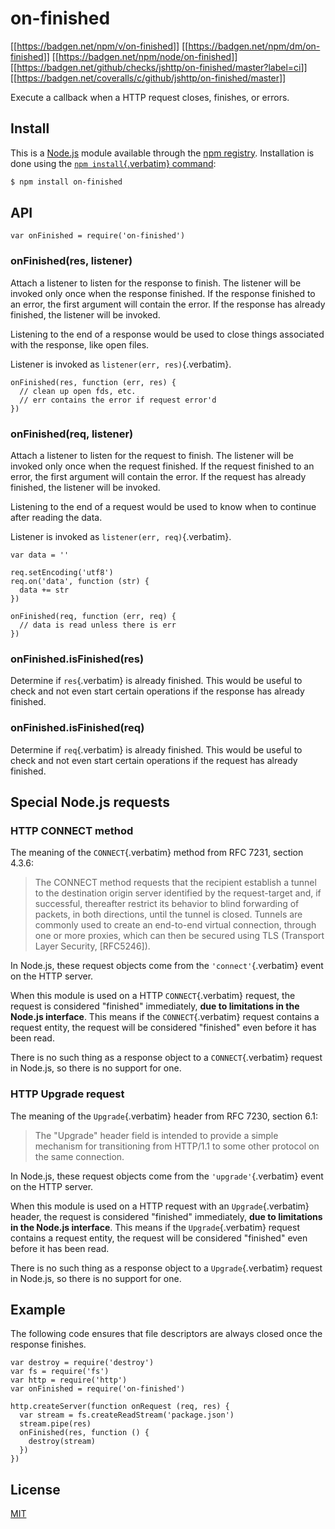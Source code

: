 # on-finished

[\[\[<https://badgen.net/npm/v/on-finished>](https://npmjs.org/package/on-finished)\]\]
[\[\[<https://badgen.net/npm/dm/on-finished>](https://npmjs.org/package/on-finished)\]\]
[\[\[<https://badgen.net/npm/node/on-finished>](https://nodejs.org/en/download)\]\]
[\[\[<https://badgen.net/github/checks/jshttp/on-finished/master?label=ci>](https://github.com/jshttp/on-finished/actions/workflows/ci.yml)\]\]
[\[\[<https://badgen.net/coveralls/c/github/jshttp/on-finished/master>](https://coveralls.io/r/jshttp/on-finished?branch=master)\]\]

Execute a callback when a HTTP request closes, finishes, or errors.

## Install

This is a [Node.js](https://nodejs.org/en/) module available through the
[npm registry](https://www.npmjs.com/). Installation is done using the
[`npm install`{.verbatim}
command](https://docs.npmjs.com/getting-started/installing-npm-packages-locally):

``` {.bash org-language="sh"}
$ npm install on-finished
```

## API

``` {.javascript org-language="js"}
var onFinished = require('on-finished')
```

### onFinished(res, listener)

Attach a listener to listen for the response to finish. The listener
will be invoked only once when the response finished. If the response
finished to an error, the first argument will contain the error. If the
response has already finished, the listener will be invoked.

Listening to the end of a response would be used to close things
associated with the response, like open files.

Listener is invoked as `listener(err, res)`{.verbatim}.

<!-- eslint-disable handle-callback-err -->

``` {.javascript org-language="js"}
onFinished(res, function (err, res) {
  // clean up open fds, etc.
  // err contains the error if request error'd
})
```

### onFinished(req, listener)

Attach a listener to listen for the request to finish. The listener will
be invoked only once when the request finished. If the request finished
to an error, the first argument will contain the error. If the request
has already finished, the listener will be invoked.

Listening to the end of a request would be used to know when to continue
after reading the data.

Listener is invoked as `listener(err, req)`{.verbatim}.

<!-- eslint-disable handle-callback-err -->

``` {.javascript org-language="js"}
var data = ''

req.setEncoding('utf8')
req.on('data', function (str) {
  data += str
})

onFinished(req, function (err, req) {
  // data is read unless there is err
})
```

### onFinished.isFinished(res)

Determine if `res`{.verbatim} is already finished. This would be useful
to check and not even start certain operations if the response has
already finished.

### onFinished.isFinished(req)

Determine if `req`{.verbatim} is already finished. This would be useful
to check and not even start certain operations if the request has
already finished.

## Special Node.js requests

### HTTP CONNECT method

The meaning of the `CONNECT`{.verbatim} method from RFC 7231, section
4.3.6:

> The CONNECT method requests that the recipient establish a tunnel to
> the destination origin server identified by the request-target and, if
> successful, thereafter restrict its behavior to blind forwarding of
> packets, in both directions, until the tunnel is closed. Tunnels are
> commonly used to create an end-to-end virtual connection, through one
> or more proxies, which can then be secured using TLS (Transport Layer
> Security, \[RFC5246\]).

In Node.js, these request objects come from the `'connect'`{.verbatim}
event on the HTTP server.

When this module is used on a HTTP `CONNECT`{.verbatim} request, the
request is considered \"finished\" immediately, **due to limitations in
the Node.js interface**. This means if the `CONNECT`{.verbatim} request
contains a request entity, the request will be considered \"finished\"
even before it has been read.

There is no such thing as a response object to a `CONNECT`{.verbatim}
request in Node.js, so there is no support for one.

### HTTP Upgrade request

The meaning of the `Upgrade`{.verbatim} header from RFC 7230, section
6.1:

> The \"Upgrade\" header field is intended to provide a simple mechanism
> for transitioning from HTTP/1.1 to some other protocol on the same
> connection.

In Node.js, these request objects come from the `'upgrade'`{.verbatim}
event on the HTTP server.

When this module is used on a HTTP request with an `Upgrade`{.verbatim}
header, the request is considered \"finished\" immediately, **due to
limitations in the Node.js interface**. This means if the
`Upgrade`{.verbatim} request contains a request entity, the request will
be considered \"finished\" even before it has been read.

There is no such thing as a response object to a `Upgrade`{.verbatim}
request in Node.js, so there is no support for one.

## Example

The following code ensures that file descriptors are always closed once
the response finishes.

``` {.javascript org-language="js"}
var destroy = require('destroy')
var fs = require('fs')
var http = require('http')
var onFinished = require('on-finished')

http.createServer(function onRequest (req, res) {
  var stream = fs.createReadStream('package.json')
  stream.pipe(res)
  onFinished(res, function () {
    destroy(stream)
  })
})
```

## License

[MIT](LICENSE)
